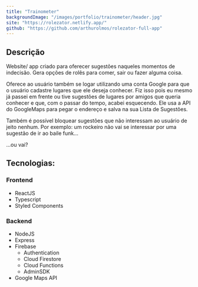 ```yaml
---
title: "Trainometer"
backgroundImage: "/images/portfolio/trainometer/header.jpg"
site: "https://rolezator.netlify.app/"
github: "https://github.com/arthurolmos/rolezator-full-app"
---
```


## Descrição

Website/ app criado para oferecer sugestões naqueles momentos de indecisão. Gera opções de rolês para comer, sair ou fazer alguma coisa.

Oferece ao usuário também se logar utilizando uma conta Google para que o usuário cadastre lugares que ele deseja conhecer. Fiz isso pois eu mesmo já passei em frente ou tive sugestões de lugares por amigos que queria conhecer e que, com o passar do tempo, acabei esquecendo. Ele usa a API do GoogleMaps para pegar o endereço e salva na sua Lista de Sugestões.

Também é possível bloquear sugestões que não interessam ao usuário de jeito nenhum. Por exemplo: um rockeiro não vai se interessar por uma sugestão de ir ao baile funk...

...ou vai?

## Tecnologias:

### Frontend

- ReactJS
- Typescript
- Styled Components

### Backend

- NodeJS
- Express
- Firebase
  - Authentication
  - Cloud Firestore
  - Cloud Functions
  - AdminSDK
- Google Maps API
